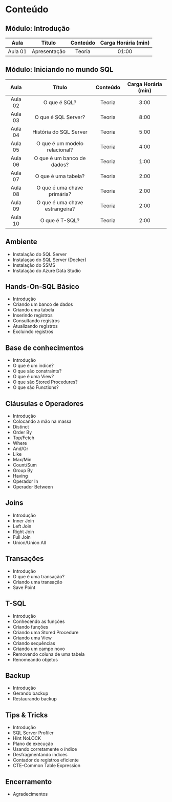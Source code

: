 # Conteúdo

## Módulo: Introdução

| **Aula** |  **Título**  | **Conteúdo** | **Carga Horária (min)** |
|:--------:|:------------:|:------------:|:-----------------------:|
| Aula 01  | Apresentação | Teoria       | 01:00                   |


## Módulo: Iniciando no mundo SQL

| **Aula** |           **Título**           | **Conteúdo** | **Carga Horária (min)** |
|:--------:|:------------------------------:|:------------:|:-----------------------:|
| Aula 02  | O que é SQL?                   | Teoria       | 3:00                    |
| Aula 03  | O que é SQL Server?            | Teoria       | 8:00                    |
| Aula 04  | História do SQL Server         | Teoria       | 5:00                    |
| Aula 05  | O que é um modelo relacional?  | Teoria       | 4:00                    |
| Aula 06  | O que é um banco de dados?     | Teoria       | 1:00                    |
| Aula 07  | O que é uma tabela?            | Teoria       | 2:00                    |
| Aula 08  | O que é uma chave primária?    | Teoria       | 2:00                    |
| Aula 09  | O que é uma chave estrangeira? | Teoria       | 2:00                    |
| Aula 10  | O que é T-SQL?                 | Teoria       | 2:00                    |


## Ambiente

- Instalação do SQL Server
- Instalaçao do SQL Server (Docker)
- Instalação do SSMS
- Instalação do Azure Data Studio


## Hands-On-SQL Básico

- Introdução
- Criando um banco de dados
- Criando uma tabela
- Inserindo registros
- Consultando registros
- Atualizando registros
- Excluindo registros


## Base de conhecimentos

- Introdução
- O que é um índice?
- O que são constraints?
- O que é uma View?
- O que são Stored Procedures?
- O que são Functions?


## Cláusulas e Operadores

- Introdução
- Colocando a mão na massa
- Distinct
- Order By
- Top/Fetch
- Where
- And/Or
- Like
- Max/Min
- Count/Sum
- Group By
- Having
- Operador In
- Operador Between


## Joins

- Introdução
- Inner Join
- Left Join
- Right Join
- Full Join
- Union/Union All


## Transações

- Introdução
- O que é uma transação?
- Criando uma transação
- Save Point



## T-SQL

- Introdução
- Conhecendo as funções
- Criando funções
- Criando uma Stored Procedure
- Criando uma View
- Criando sequências
- Criando um campo novo
- Removendo coluna de uma tabela
- Renomeando objetos


## Backup

- Introdução
- Gerando backup
- Restaurando backup


## Tips & Tricks

- Introdução
- SQL Server Profiler
- Hint NoLOCK
- Plano de execução
- Usando corretamente o índice
- Desfragmentando índices
- Contador de registros eficiente
- CTE-Common Table Expression

## Encerramento

- Agradecimentos